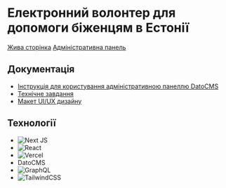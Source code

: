# Електронний волонтер для допомоги біженцям в Естонії

[Жива сторінка](https://e-volunteer.eu/)
[Адміністративна панель](https://e-volunteer.admin.datocms.com/editor)

## Документація

- [Інструкція для користування адміністративною панеллю DatoCMS](https://docs.google.com/document/d/1a2efvPB5CypQbueMePC9Kofa4vN35ceklX-_PpBcvbg/edit)
- [Технічне завдання](https://docs.google.com/document/d/1sHNlGuPbGwLxpySgJk7JI2cPU31XmdUmWFzxjes7PvU/edit)
- [Макет UI/UX дизайну](<https://www.figma.com/file/0L8vMVhlVXjVr44Wrd1dxA/E-VOLUNTEER-(Copy)?node-id=0%3A1&t=36Dg3xfbtPiYAVaU-1>)

## Технології

- ![Next JS](https://img.shields.io/badge/Next-black?style=for-the-badge&logo=next.js&logoColor=white)
- ![React](https://img.shields.io/badge/react-%2320232a.svg?style=for-the-badge&logo=react&logoColor=%2361DAFB)
- ![Vercel](https://img.shields.io/badge/vercel-%23000000.svg?style=for-the-badge&logo=vercel&logoColor=white)
- DatoCMS
- ![GraphQL](https://img.shields.io/badge/-GraphQL-E10098?style=for-the-badge&logo=graphql&logoColor=white)
- ![TailwindCSS](https://img.shields.io/badge/tailwindcss-%2338B2AC.svg?style=for-the-badge&logo=tailwind-css&logoColor=white)
